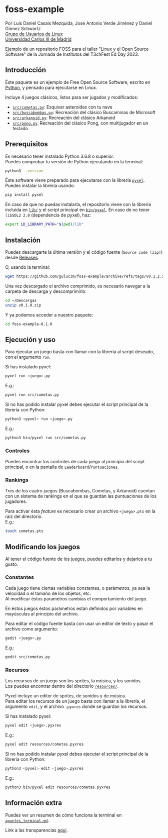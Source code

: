 # foss-example
Por Luis Daniel Casais Mezquida, Jose Antonio Verde Jiménez y Daniel Gómez Schwartz  
[Grupo de Usuarios de Linux](https://gul.uc3m.es)  
[Universidad Carlos III de Madrid](https://uc3m.es)

Ejemplo de un repositorio FOSS para el taller "Linux y el Open Source Software" de la Jornada de Institutos del T3chFest Ed Day 2023.

## Introducción
Éste paquete es un ejemplo de Free Open Source Software, escrito en [Python](https://www.python.org/), y pensado para ejecutarse en Linux.  

Incluye 4 juegos clásicos, listos para ser jugados y modificados:
- [`src/cometas.py`](src/cometas.py): Esquivar asteroides con tu nave
- [`src/buscabombas.py`](src/buscabombas.py): Recreación del clásico Buscaminas de Microsoft
- [`src/arkanoid.py`](src/arkanoid.py): Recreación del clásico Arkanoid
- [`src/pong.py`](src/pong.py): Recreación del clásico Pong, con multijugador en un teclado


## Prerequisitos
Es necesario tener instalado Python 3.6.8 o superior.  
Puedes comprobar tu versión de Python ejecutando en la terminal:
```bash
python3 --version
```

Éste software viene preparado para ejecutarse con la librería [`pyxel`](https://github.com/kitao/pyxel).  
Puedes instalar la librería usando:
```bash
pip install pyxel
```

En caso de que no puedas instalarla, el repositorio viene con la librería incluída en [`lib/`](lib/) y el script principal en [`bin/pyxel`](bin/pyxel).
En caso de no tener `libSDL2 2.0` (dependencia de pyxel), haz:
```bash
export LD_LIBRARY_PATH="$(pwd)/lib"
```


## Instalación
Puedes descargarte la última versión y el código fuente (`Source code (zip)`) desde [Releases](https://github.com/guluc3m/foss-example/releases/latest).

O, usando la terminal:
```bash
wget https://github.com/guluc3m/foss-example/archive/refs/tags/v0.1.2.zip
```

Una vez descargado el archivo comprimido, es necesario navegar a la carpeta de descarga y descomprimirlo:
```bash
cd ~/Descargas
unzip v0.1.0.zip
```

Y ya podemos acceder a nuestro paquete:
```bash
cd foss-example-0.1.0
```


## Ejecución y uso
Para ejecutar un juego basta con llamar con la librería al script deseado, con el argumento `run`.  

Si has instalado pyxel:
```bash
pyxel run <juego>.py
```
E.g.:
```bash
pyxel run src/cometas.py
```

Si no has podido instalar pyxel debes ejecutar el script principal de la librería con Python:
```bash
python3 <pyxel> run <juego>.py
```

E.g.:
```bash
python3 bin/pyxel run src/cometas.py
```

### Controles
Puedes encontrar los controles de cada juego al principio del script principal, o en la pantalla de `Leaderboard`/`Puntuaciones`.


### Rankings
Tres de los cuatro juegos (Buscabombas, Cometas, y Arkanoid) cuentan con un sistema de rankings en el que se guardan las puntuaciones de los jugadores.  

Para activar ésta _feature_ es necesario crear un archivo `<juego>.pts` en la raíz del directorio.  
E.g.:
```bash
touch cometas.pts
```


## Modificando los juegos
Al tener el código fuente de los juegos, puedes editarlos y dejarlos a tu gusto.

### Constantes
Cada juego tiene ciertas variables constantes, o parámetros, ya sea la velocidad o el tamaño de los objetos, etc.  
Al modificar éstos parametros cambias el comportamiento del juego.  

En éstos juegos éstos parámetros están definidos por variables en mayúsculas al principio del archivo.

Para editar el código fuente basta con usar un editor de texto y pasar el archivo como argumento:
```bash
gedit <juego>.py
```

E.g.:
```bash
gedit src/cometas.py
```

### Recursos
Los recursos de un juego son los sprites, la música, y los sonidos.  
Los puedes encontrar dentro del directorio [`resources/`](resources/).

Pyxel incluye un editor de sprites, de sonidos y de música.  
Para editar los recursos de un juego basta con llamar a la librería, el argumento `edit`, y el archivo `.pyxres` donde se guardan los recursos.

Si has instalado pyxel:
```bash
pyxel edit <juego>.pyxres
```
E.g.:
```bash
pyxel edit resources/cometas.pyxres
```

Si no has podido instalar pyxel debes ejecutar el script principal de la librería con Python:
```bash
python3 <pyxel> edit <juego>.pyxres
```

E.g.:
```bash
python3 bin/pyxel edit resources/cometas.pyxres
```

## Información extra
Puedes ver un resumen de cómo funciona la terminal en [`apuntes_terminal.md`](./apuntes_terminal.md).  

Link a las transparencias [aquí](https://cloud-gul.uc3m.es/s/85zY9cAeS3CixaQ).
